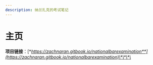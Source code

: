 ```yaml
---
description: 纳兰扎克的考试笔记
---
```


# 主页

**项目链接**：[**https://zachnaran.gitbook.io/nationalbarexamination**](https://zachnaran.gitbook.io/nationalbarexamination)\*\*\*\*





